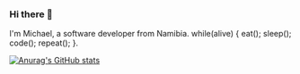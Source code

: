 ### Hi there 👋

I'm Michael, a software developer from Namibia. while(alive) { eat(); sleep(); code(); repeat(); }.

[![Anurag's GitHub stats](https://github-readme-stats.vercel.app/api?username=sekhubede)](https://github.com/anuraghazra/github-readme-stats)
